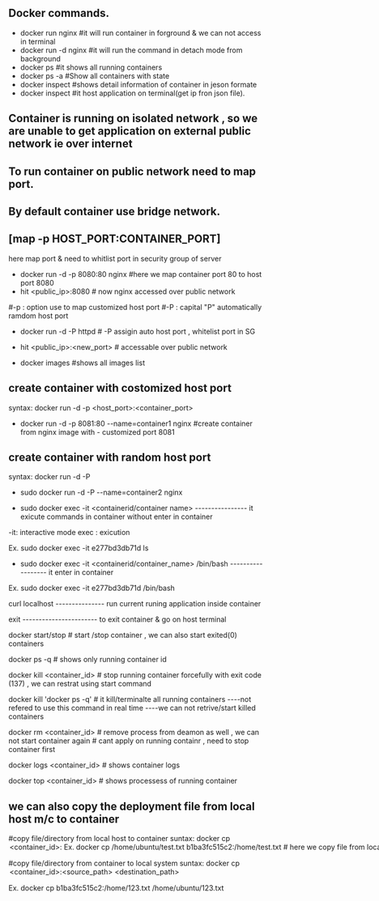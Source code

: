 ## Docker commands.

 -  docker run nginx                                   #it will run container in forground & we can not access in terminal 
  - docker run -d nginx                                #it will run the command in detach mode from background
  - docker ps                                     #it shows all running containers
  - docker ps -a                                  #Show all containers with state
  - docker inspect <container id>                 #shows detail information of container in jeson formate
  - docker inspect <container ip>                 #it host application on terminal(get ip fron json file).

## Container is running on isolated network , so we are unable to get application on external public network ie over internet 
## To run container on public network need to map port.
## By default container use bridge network.

## [map -p HOST_PORT:CONTAINER_PORT]   
here map port & need to whitlist port in security group of server

- docker run -d -p 8080:80 nginx                  #here we map container port 80 to host port 8080   
- hit <public_ip>:8080                                 # now nginx accessed over public network

 #-p : option use to map customized host port
 #-P : capital "P" automatically ramdom host port

- docker run -d -P httpd                           # -P assigin auto host port , whitelist port in SG 
- hit <public_ip>:<new_port>                            # accessable over public network 

  
 - docker images                                      #shows all images list
  
  ## create container with costomized host port
  syntax: docker run -d -p <host_port>:<container_port> <image name>
 -  docker run -d -p 8081:80 --name=container1 nginx          #create container from nginx image with - customized port 8081

 ## create container with random host port
  syntax: docker run -d -P <image name>
 - sudo docker run -d -P --name=container2 nginx    

 - sudo docker exec -it <containerid/container name> <command>    ---------------- it exicute commands in container without enter in container

 -it: interactive mode
 exec : exicution 

 Ex.
 sudo docker exec -it e277bd3db71d ls


 - sudo docker exec -it <containerid/container_name> /bin/bash    ------------------ it enter in container

 Ex.
 sudo docker exec -it e277bd3db71d /bin/bash

 curl localhost     --------------- run current runing application inside container

 exit     ----------------------- to exit container & go on host terminal


 docker start/stop <container id>    # start /stop container , we can also start exited(0) containers

 docker ps -q   # shows only running container id

 docker kill <container_id>    # stop running container forcefully  with exit code (137)  , we can restrat using start command 

docker kill 'docker ps -q'   # it kill/terminalte all running containers ----not refered to use this command in real time  ----we can not retrive/start killed containers 

docker rm <container_id>  # remove process from deamon as well , we can not start container again  # cant apply on running containr , need to stop container first

docker logs <container_id>    # shows container logs

docker top <container_id>      # shows processess of running container

## we can also copy the deployment file from local host m/c to container

#copy file/directory from local host to container
suntax: docker cp <option><file path><container_id>:<destination path>
Ex. docker cp /home/ubuntu/test.txt b1ba3fc515c2:/home/test.txt     # here we copy file from local system to container 

#copy file/directory from  container to local system
suntax: docker cp <option> <container_id>:<source_path> <destination_path>

Ex. docker cp b1ba3fc515c2:/home/123.txt /home/ubuntu/123.txt

















  


 



